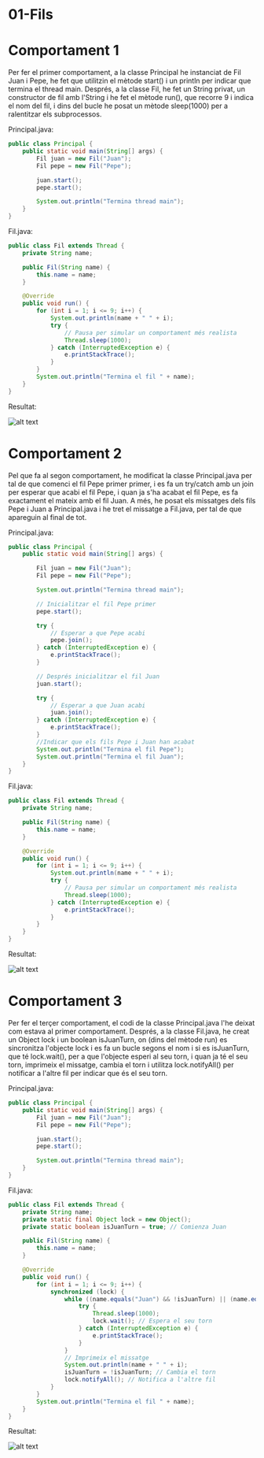 # 01-Fils

Comportament 1
======================
Per fer el primer comportament, a la classe Principal he instanciat de Fil Juan i Pepe, he fet que utilitzin el mètode start() i un println per indicar que termina el thread main. Després, a la classe Fil, he fet un String privat, un constructor de fil amb l'String i he fet el mètode run(), que recorre 9 i indica el nom del fil, i dins del bucle he posat un mètode sleep(1000) per a ralentitzar els subprocessos.

Principal.java:
```java
public class Principal {
    public static void main(String[] args) {
        Fil juan = new Fil("Juan");
        Fil pepe = new Fil("Pepe");

        juan.start();
        pepe.start();

        System.out.println("Termina thread main");   
    }
}
```
Fil.java:
```java
public class Fil extends Thread {
    private String name;

    public Fil(String name) {
        this.name = name;
    }

    @Override
    public void run() {
        for (int i = 1; i <= 9; i++) {
            System.out.println(name + " " + i);
            try {
                // Pausa per simular un comportament més realista
                Thread.sleep(1000); 
            } catch (InterruptedException e) {
                e.printStackTrace();
            }
        }
        System.out.println("Termina el fil " + name);
    }
}
```

Resultat:

![alt text](image.png)

Comportament 2
=========================
Pel que fa al segon comportament, he modificat la classe Principal.java per tal de que comenci el fil Pepe primer primer, i es fa un try/catch amb un join per esperar que acabi el fil Pepe, i quan ja s'ha acabat el fil Pepe, es fa exactament el mateix amb el fil Juan. A més, he posat els missatges dels fils Pepe i Juan a Principal.java i he tret el missatge a Fil.java, per tal de que apareguin al final de tot.

Principal.java:
```java
public class Principal {
    public static void main(String[] args) {

        Fil juan = new Fil("Juan");
        Fil pepe = new Fil("Pepe");

        System.out.println("Termina thread main");

        // Inicialitzar el fil Pepe primer
        pepe.start();

        try {
            // Esperar a que Pepe acabi
            pepe.join();
        } catch (InterruptedException e) {
            e.printStackTrace();
        }

        // Després inicialitzar el fil Juan
        juan.start();

        try {
            // Esperar a que Juan acabi
            juan.join();
        } catch (InterruptedException e) {
            e.printStackTrace();
        }
        //Indicar que els fils Pepe i Juan han acabat
        System.out.println("Termina el fil Pepe");
        System.out.println("Termina el fil Juan");
    }
}

```
Fil.java:
```java
public class Fil extends Thread {
    private String name;

    public Fil(String name) {
        this.name = name;
    }

    @Override
    public void run() {
        for (int i = 1; i <= 9; i++) {
            System.out.println(name + " " + i);
            try {
                // Pausa per simular un comportament més realista
                Thread.sleep(1000); 
            } catch (InterruptedException e) {
                e.printStackTrace();
            }
        }
    }
}
```
Resultat:

![alt text](image-2.png)

Comportament 3
==================
Per fer el terçer comportament, el codi de la classe Principal.java l'he deixat com estava al primer comportament. Després, a la classe Fil.java, he creat un Object lock i un boolean isJuanTurn, on (dins del mètode run) es sincronitza l'objecte lock i es fa un bucle segons el nom i si es isJuanTurn, que té lock.wait(), per a que l'objecte esperi al seu torn, i quan ja té el seu torn, imprimeix el missatge, cambia el torn i utilitza lock.notifyAll() per notificar a l'altre fil per indicar que és el seu torn.

Principal.java:
```java
public class Principal {
    public static void main(String[] args) {
        Fil juan = new Fil("Juan");
        Fil pepe = new Fil("Pepe");

        juan.start();
        pepe.start();

        System.out.println("Termina thread main");   
    }
}
```
Fil.java:
```java
public class Fil extends Thread {
    private String name;
    private static final Object lock = new Object();
    private static boolean isJuanTurn = true; // Comienza Juan

    public Fil(String name) {
        this.name = name;
    }

    @Override
    public void run() {
        for (int i = 1; i <= 9; i++) {
            synchronized (lock) {
                while ((name.equals("Juan") && !isJuanTurn) || (name.equals("Pepe") && isJuanTurn)) {
                    try {
                        Thread.sleep(1000);
                        lock.wait(); // Espera el seu torn
                    } catch (InterruptedException e) {
                        e.printStackTrace();
                    }
                }
                // Imprimeix el missatge
                System.out.println(name + " " + i);
                isJuanTurn = !isJuanTurn; // Cambia el torn
                lock.notifyAll(); // Notifica a l'altre fil
            }
        }
        System.out.println("Termina el fil " + name);
    }
}
```
Resultat:

![alt text](image-1.png)